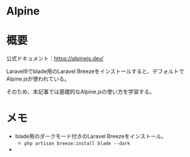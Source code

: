 # **Alpine**
# 概要
公式ドキュメント：https://alpinejs.dev/

Laravel9でblade用のLaravel Breezeをインストールすると、デフォルトでAlpine.jsが使われている。

そのため、本記事では基礎的なAlpine.jsの使い方を学習する。

# メモ
- blade用のダークモード付きのLaravel Breezeをインストール。
  - `php artisan breeze:install blade --dark`
- 